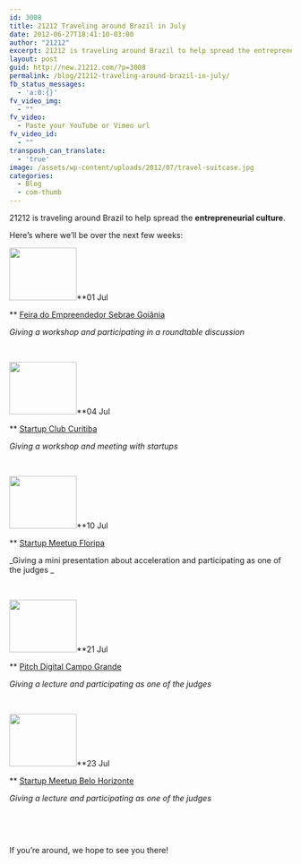 ```yaml
---
id: 3008
title: 21212 Traveling around Brazil in July
date: 2012-06-27T18:41:10-03:00
author: "21212"
excerpt: 21212 is traveling around Brazil to help spread the entrepreneurial culture.
layout: post
guid: http://new.21212.com/?p=3008
permalink: /blog/21212-traveling-around-brazil-in-july/
fb_status_messages:
  - 'a:0:{}'
fv_video_img:
  - ""
fv_video:
  - Paste your YouTube or Vimeo url
fv_video_id:
  - ""
transposh_can_translate:
  - 'true'
image: /assets/wp-content/uploads/2012/07/travel-suitcase.jpg
categories:
  - Blog
  - com-thumb
---
```

21212 is traveling around Brazil to help spread the **entrepreneurial culture**.

Here’s where we’ll be over the next few weeks:

[<img class="alignleft  wp-image-2001" title="Sebrae" src="{{ site.url }}/assets/wp-content/uploads/2012/06/logo-1.jpg" alt="" width="120" height="94" />](http://www.sebrae.com.br/customizado/feira-do-empreendedor-goiania)**01 Jul

** [Feira do Empreendedor Sebrae Goiânia](http://www.sebrae.com.br/customizado/feira-do-empreendedor-goiania)

_Giving a workshop and participating in a roundtable discussion_

&nbsp;

[<img class="alignleft  wp-image-2002" title="Startup Club" src="{{ site.url }}/assets/wp-content/uploads/2012/06/logo-2.jpg" alt="" width="120" height="94" />](http://startupclub.com.br/programacao.html)**04 Jul

** [Startup Club Curitiba](http://startupclub.com.br/programacao.html)

_Giving a workshop and meeting with startups_

&nbsp;

<img class="alignleft  wp-image-2004" title="logo-4" src="{{ site.url }}/assets/wp-content/uploads/2012/06/logo-4.jpg" alt="" width="120" height="94" />**10 Jul

** [Startup Meetup Floripa](http://circuitostartup.com/portal/pt/floripa)

_Giving a mini presentation about acceleration and participating as one of the judges _

&nbsp;

[<img class="alignleft  wp-image-2003" title="Pitch / Empreendedorismo Digital" src="{{ site.url }}/assets/wp-content/uploads/2012/06/logo-3.jpg" alt="" width="120" height="94" />](http://www.pitchdigital.com.br/ms/programacao/)**21 Jul

** [Pitch Digital Campo Grande](http://www.pitchdigital.com.br/ms/programacao/)

_Giving a lecture and participating as one of the judges_

&nbsp;

[<img class="alignleft  wp-image-2005" title="Startup Belo Horizonte" src="{{ site.url }}/assets/wp-content/uploads/2012/06/logo-5.jpg" alt="" width="120" height="94" />](http://circuitostartup.com/portal/pt/belo-horizonte)**23 Jul

** [Startup Meetup Belo Horizonte](http://circuitostartup.com/portal/pt/belo-horizonte)

_Giving a lecture and participating as one of the judges_

&nbsp;

&nbsp;

If you&#8217;re around, we hope to see you there!

&nbsp;